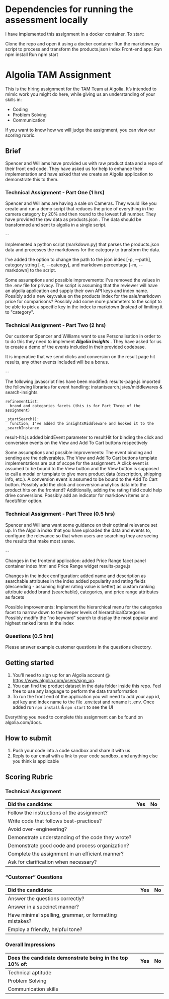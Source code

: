 # Dependencies for running the assessment locally

I have implemented this assignment in a docker container. To start:

Clone the repo and open it using a docker container
Run the markdown.py script to process and transform the products.json index
Front-end app:
  Run npm install
  Run npm start

# Algolia TAM Assignment 
  
This is the hiring assignment for the TAM Team at Algolia. It’s intended to mimic work you might do here, while giving us an understanding of your skills in:  
  
* Coding
* Problem Solving
* Communication
  
If you want to know how we will judge the assignment, you can view our scoring rubric.  
  
## Brief
Spencer and Williams have provided us with raw product data and a repo of their front end code. They have asked us for help to enhance their implementation and have asked that we create an Algolia application to demonstrate this to them.

### Technical Assignment - Part One (1 hrs)
Spencer and Williams are having a sale on Cameras. They would like you create and run a demo script that reduces the price of everything in the camera category by 20% and then round to the lowest full number. They have provided the raw data as products.json . The data should be transformed and sent to algolia in a single script.  

--

Implemented a python script (markdown.py) that parses the products.json data and processes the markdowns for the category to transform the data.

I've added the option to change the path to the json index [-p, --path], category string [-c, --cateogy], and markdown percentage [-m, --markdown] to the script.

Some assumptions and possible improvements:
  I've removed the values in the .env file for privacy. The script is assuming that the reviewer will have an algolia application and supply their own API keys and index name.
  Possibly add a new key:value on the products index for the sale/markdown price for comparisons?
  Possibly add some more parameters to the script to be able to pick a specific key in the index to markdown (instead of limiting it to "category".

  
### Technical Assignment - Part Two (2 hrs)
Our customer Spencer and Williams want to use Personalisation in order to to do this they need to implement **_Algolia Insights_** . They have asked for us to create a demo of the events included in their provided codebase.  
  
It is imperative that we send clicks and conversion on the result page hit results, any other events included will be a bonus.  

--

The following javascript files have been modified: 
  results-page.js
    imported the following libraries for event handling: instantsearch.js/es/middlewares & search-insights

    refinementList:
      brand and categories facets (this is for Part Three of the assignment)
    
    _startSearch():
      function, I've added the insightsMiddleware and hooked it to the _searchInstance
  
  result-hit.js
    added bindEvent parameter to resultHit for binding the click and conversion events on the View and Add To Cart buttons respectively

Some assumptions and possible improvements:
  The event binding and sending are the deliverables. The View and Add To Cart buttons template implementations are out of scope for the assignment.
  A click event is assumed to be bound to the View button and the View button is supposed to call a modal or template to give more product data (description, shipping info, etc.).
  A conversion event is assumed to be bound to the Add To Cart button.
  Possibly add the click and conversion analytics data into the product hits on the frontend? Additionally, adding the rating field could help drive conversions.
  Possibly add an indicator for markdown items or a facet/filter option.
  
### Technical Assignment - Part Three (0.5 hrs)
Spencer and Williams want some guidance on their optimal relevance set up. In the Algolia index that you have uploaded the data and events to, configure the relevance so that when users are searching they are seeing the results that make most sense. 

--

Changes in the frontend application:
  added Price Range facet panel container index.html and Price Range widget results-page.js

Changes in the index configuration:
  added name and description as searchable attributes in the index
  added popularity and rating fields (descending - assuming higher rating value is better) as custom ranking attribute
  added brand (searchable), categories, and price range attributes as facets

Possible improvements:
  Implement the hierarchical menu for the categories facet to narrow down to the deeper levels of hierarchicalCategories
  Possibly modify the "no keyword" search to display the most popular and highest ranked items in the index
  
### Questions (0.5 hrs)
  
Please answer example customer questions in the questions directory.  
  
## Getting started
  
1. You'll need to sign up for an Algolia account @ https://www.algolia.com/users/sign_up.  
2. You can find the product dataset in the data folder inside this repo. Feel free to use any language to perform the data transformation  
3. To run the front end of the application you will need to add your app id, api key and index name to the file .env.test and rename it .env. Once added run `npm install` & `npm start` to see the UI  
  
Everything you need to complete this assignment can be found on algolia.com/docs.  
  
## How to submit
1. Push your code into a code sandbox and share it with us  
2. Reply to our email with a link to your code sandbox, and anything else you think is applicable  
  
## Scoring Rubric
  
### Technical Assignment
  
| Did the candidate: | Yes | No |
| :------------- | :------------- | :------------- |
| Follow the instructions of the assignment? | | |
| Write code that follows best-practices? | | |
| Avoid over-engineering? | | |
| Demonstrate understanding of the code they wrote? | | |
| Demonstrate good code and process organization? | | |
| Complete the assignment in an efficient manner? | | |
| Ask for clarification when necessary? | | |
  
### “Customer” Questions

| Did the candidate: | Yes | No |
| :------------- | :------------- | :------------- |
| Answer the questions correctly? | | |
| Answer in a succinct manner? | | |
| Have minimal spelling, grammar, or formatting mistakes? | | |
| Employ a friendly, helpful tone? | | | |

### Overall Impressions

| Does the candidate demonstrate being in the top 10% of: | Yes | No |
| :------------- | :------------- | :------------- |
| Technical aptitude | | |
| Problem Solving | | |
| Communication skills | | | |
